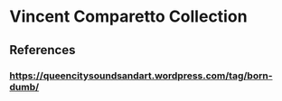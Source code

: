 # Vincent Comparetto Collection

## References
### https://queencitysoundsandart.wordpress.com/tag/born-dumb/
